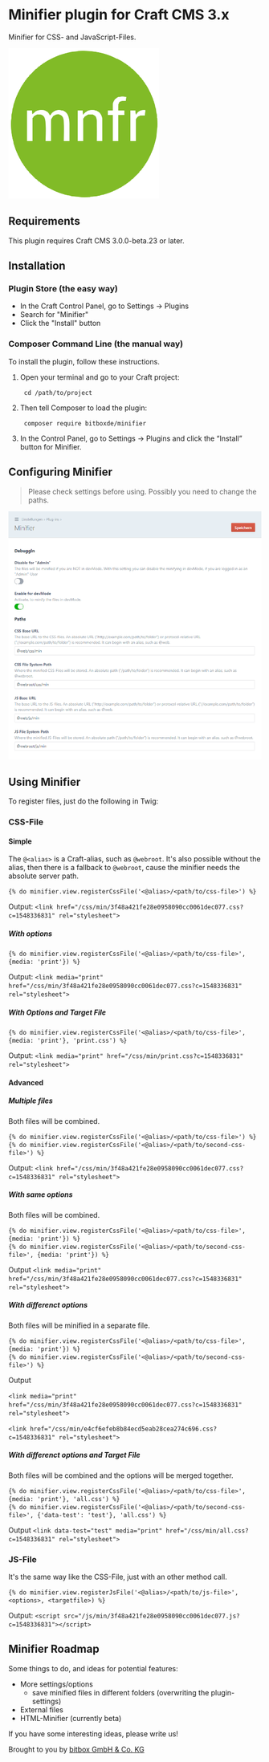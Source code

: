 # Minifier plugin for Craft CMS 3.x

Minifier for CSS- and JavaScript-Files.

![Screenshot](resources/img/plugin-logo.png)

## Requirements

This plugin requires Craft CMS 3.0.0-beta.23 or later.

## Installation

### Plugin Store (the easy way)
- In the Craft Control Panel, go to Settings -> Plugins
- Search for "Minifier"
- Click the "Install" button

### Composer Command Line (the manual way)
To install the plugin, follow these instructions.

1. Open your terminal and go to your Craft project:

        cd /path/to/project

2. Then tell Composer to load the plugin:

        composer require bitboxde/minifier

3. In the Control Panel, go to Settings → Plugins and click the “Install” button for Minifier.

## Configuring Minifier

> Please check settings before using. Possibly you need to change the paths.

![Screenshot](resources/img/screenshot-settings.png)

## Using Minifier

To register files, just do the following in Twig:

### CSS-File

#### Simple

The `@<alias>` is a Craft-alias, such as `@webroot`. It's also possible without the alias, then there is a fallback to `@webroot`, cause the minifier needs the absolute server path.

    {% do minifier.view.registerCssFile('<@alias>/<path/to/css-file>') %}

Output: `<link href="/css/min/3f48a421fe28e0958090cc0061dec077.css?c=1548336831" rel="stylesheet">`

##### With options
    {% do minifier.view.registerCssFile('<@alias>/<path/to/css-file>', {media: 'print'}) %}
        
Output: `<link media="print" href="/css/min/3f48a421fe28e0958090cc0061dec077.css?c=1548336831" rel="stylesheet">`
        
##### With Options and Target File
    {% do minifier.view.registerCssFile('<@alias>/<path/to/css-file>', {media: 'print'}, 'print.css') %}
        
Output: `<link media="print" href="/css/min/print.css?c=1548336831" rel="stylesheet">`
        

#### Advanced

##### Multiple files
Both files will be combined.

    {% do minifier.view.registerCssFile('<@alias>/<path/to/css-file>') %}
    {% do minifier.view.registerCssFile('<@alias>/<path/to/second-css-file>') %}

Output: `<link href="/css/min/3f48a421fe28e0958090cc0061dec077.css?c=1548336831" rel="stylesheet">`

##### With same options
Both files will be combined.
        
    {% do minifier.view.registerCssFile('<@alias>/<path/to/css-file>', {media: 'print'}) %}
    {% do minifier.view.registerCssFile('<@alias>/<path/to/second-css-file>', {media: 'print'}) %}

Output `<link media="print" href="/css/min/3f48a421fe28e0958090cc0061dec077.css?c=1548336831" rel="stylesheet">`

##### With differenct options
Both files will be minified in a separate file.
        
    {% do minifier.view.registerCssFile('<@alias>/<path/to/css-file>', {media: 'print'}) %}
    {% do minifier.view.registerCssFile('<@alias>/<path/to/second-css-file>') %}

Output

`<link media="print" href="/css/min/3f48a421fe28e0958090cc0061dec077.css?c=1548336831" rel="stylesheet">`

`<link href="/css/min/e4cf6efeb8b84ecd5eab28cea274c696.css?c=1548336831" rel="stylesheet">`

##### With differenct options and Target File
Both files will be combined and the options will be merged together.
        
    {% do minifier.view.registerCssFile('<@alias>/<path/to/css-file>', {media: 'print'}, 'all.css') %}
    {% do minifier.view.registerCssFile('<@alias>/<path/to/second-css-file>', {'data-test': 'test'}, 'all.css') %}

Output `<link data-test="test" media="print" href="/css/min/all.css?c=1548336831" rel="stylesheet">`

### JS-File

It's the same way like the CSS-File, just with an other method call.

    {% do minifier.view.registerJsFile('<@alias>/<path/to/js-file>', <options>, <targetfile>) %}

Output: `<script src="/js/min/3f48a421fe28e0958090cc0061dec077.js?c=1548336831"></script>`

## Minifier Roadmap

Some things to do, and ideas for potential features:

* More settings/options
  * save minified files in different folders (overwriting the plugin-settings)
* External files
* HTML-Minifier (currently beta)

If you have some interesting ideas, please write us!

Brought to you by [bitbox GmbH & Co. KG](https://www.bitbox.de)
